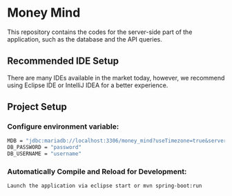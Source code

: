 # Money Mind

This repository contains the codes for the server-side part of the application, such as the database and the API queries.

## Recommended IDE Setup

There are many IDEs available in the market today, however, we recommend using Eclipse IDE or IntelliJ IDEA for a better experience.

## Project Setup

### Configure environment variable:

```sh
MDB = "jdbc:mariadb://localhost:3306/money_mind?useTimezone=true&serverTimezone=UTC"
DB_PASSWORD = "password"
DB_USERNAME = "username"
```


### Automatically Compile and Reload for Development:

```sh
Launch the application via eclipse start or mvn spring-boot:run
```
